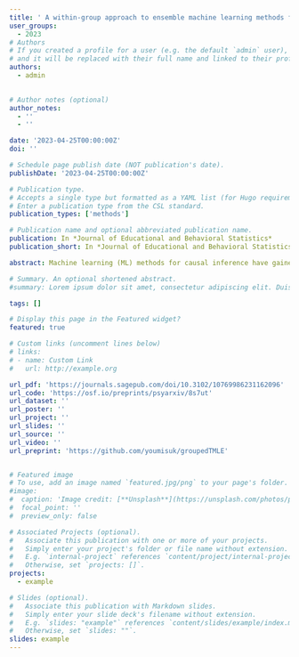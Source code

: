 ```yaml
---
title: ' A within-group approach to ensemble machine learning methods for causal inference in multilevel studies'
user_groups:
  - 2023
# Authors
# If you created a profile for a user (e.g. the default `admin` user), write the username (folder name) here
# and it will be replaced with their full name and linked to their profile.
authors:
  - admin
  

# Author notes (optional)
author_notes:
  - ''
  - ''

date: '2023-04-25T00:00:00Z'
doi: ''

# Schedule page publish date (NOT publication's date).
publishDate: '2023-04-25T00:00:00Z'

# Publication type.
# Accepts a single type but formatted as a YAML list (for Hugo requirements).
# Enter a publication type from the CSL standard.
publication_types: ['methods']

# Publication name and optional abbreviated publication name.
publication: In *Journal of Educational and Behavioral Statistics*
publication_short: In *Journal of Educational and Behavioral Statistics*

abstract: Machine learning (ML) methods for causal inference have gained popularity due to their flexibility to predict the outcome model and the propensity score. In this article, we provide a within-group approach for ML-based causal inference methods in order to robustly estimate average treatment effects in multilevel studies when there is cluster-level unmeasured confounding. We focus on one particular ML-based causal inference method based on the targeted maximum likelihood estimation (TMLE) with an ensemble learner called SuperLearner. Through our simulation studies, we observe that training TMLE within groups of similar clusters helps remove bias from cluster-level unmeasured confounders. Also, using within-group propensity scores estimated from fixed effects logistic regression increases the robustness of the proposed within-group TMLE method. Even if the propensity scores are partially misspecified, the within-group TMLE still produces robust ATE estimates due to double robustness with flexible modeling, unlike parametric-based inverse propensity weighting methods. We demonstrate our proposed methods and conduct sensitivity analyses against the number of groups and individual-level unmeasured confounding to evaluate the effect of taking an eighth-grade algebra course on math achievement in the Early Childhood Longitudinal Study.

# Summary. An optional shortened abstract.
#summary: Lorem ipsum dolor sit amet, consectetur adipiscing elit. Duis posuere tellus ac convallis placerat. Proin tincidunt magna sed ex sollicitudin condimentum.

tags: []

# Display this page in the Featured widget?
featured: true

# Custom links (uncomment lines below)
# links:
# - name: Custom Link
#   url: http://example.org

url_pdf: 'https://journals.sagepub.com/doi/10.3102/10769986231162096'
url_code: 'https://osf.io/preprints/psyarxiv/8s7ut'
url_dataset: ''
url_poster: ''
url_project: ''
url_slides: ''
url_source: ''
url_video: ''
url_preprint: 'https://github.com/youmisuk/groupedTMLE'


# Featured image
# To use, add an image named `featured.jpg/png` to your page's folder.
#image:
#  caption: 'Image credit: [**Unsplash**](https://unsplash.com/photos/pLCdAaMFLTE)'
#  focal_point: ''
#  preview_only: false

# Associated Projects (optional).
#   Associate this publication with one or more of your projects.
#   Simply enter your project's folder or file name without extension.
#   E.g. `internal-project` references `content/project/internal-project/index.md`.
#   Otherwise, set `projects: []`.
projects:
  - example

# Slides (optional).
#   Associate this publication with Markdown slides.
#   Simply enter your slide deck's filename without extension.
#   E.g. `slides: "example"` references `content/slides/example/index.md`.
#   Otherwise, set `slides: ""`.
slides: example
---
```


